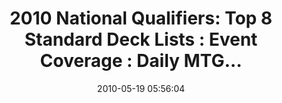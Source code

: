 ---
date: 2010-05-19 05:56:04
link:
  source: delicious
  source_url: https://del.icio.us/roytang
  text: '2010 National Qualifiers: Top 8 Standard Deck Lists : Event Coverage : Daily
    MTG...'
  url: http://www.wizards.com/Magic/Magazine/Events.aspx?x=mtg/daily/eventcoverage/natqual10/welcome
slug: 2010-national-qualifiers-top-8-standard-deck-lists-event-coverage-daily-mtg
source: delicious
tags:
- mtg
- broken-link
title: '2010 National Qualifiers: Top 8 Standard Deck Lists : Event Coverage : Daily
  MTG...'
---